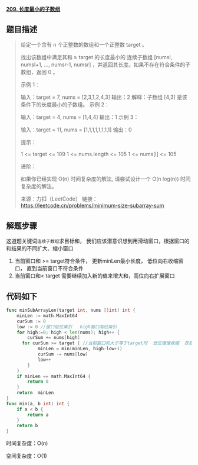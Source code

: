 #### [209. 长度最小的子数组](https://leetcode.cn/problems/minimum-size-subarray-sum/)

## 题目描述

> 给定一个含有 n 个正整数的数组和一个正整数 target 。
>
> 找出该数组中满足其和 ≥ target 的长度最小的 连续子数组 [numsl, numsl+1, ..., numsr-1, numsr] ，并返回其长度。如果不存在符合条件的子数组，返回 0 。
>
>  
>
> 示例 1：
>
> 输入：target = 7, nums = [2,3,1,2,4,3]
> 输出：2
> 解释：子数组 [4,3] 是该条件下的长度最小的子数组。
> 示例 2：
>
> 输入：target = 4, nums = [1,4,4]
> 输出：1
> 示例 3：
>
> 输入：target = 11, nums = [1,1,1,1,1,1,1,1]
> 输出：0
>
>
> 提示：
>
> 1 <= target <= 109
> 1 <= nums.length <= 105
> 1 <= nums[i] <= 105
>
>
> 进阶：
>
> 如果你已经实现 O(n) 时间复杂度的解法, 请尝试设计一个 O(n log(n)) 时间复杂度的解法。
>
> 来源：力扣（LeetCode）
> 链接：https://leetcode.cn/problems/minimum-size-subarray-sum

## 解题步骤

这道题关键词`连续子数组`求目标和， 我们应该潜意识想到用滑动窗口，根据窗口的和结果的不同扩大、缩小窗口

1. 当前窗口和 >= target符合条件， 更新minLen最小长度， 低位向右收缩窗口， 直到当前窗口不符合条件
2. 当前窗口和< target 需要继续加入新的值来增大和，高位向右扩展窗口

## 代码如下

```go
func minSubArrayLen(target int, nums []int) int {
    minLen := math.MaxInt64
    curSum := 0
    low := 0 //窗口低位索引   high窗口高位索引
    for high:=0; high < len(nums); high++ {
        curSum += nums[high]
      for curSum >= target { //当前窗口和大于等于target时  低位慢慢收缩  获取到符合条件的最小窗口(长度)
            minLen = min(minLen, high-low+1)
            curSum -= nums[low]
            low++ 
        }
    }
    if minLen == math.MaxInt64 {
        return 0
    }
    return  minLen
}
func min(a, b int) int {
    if a < b {
        return a
    }
    return b
}
```

时间复杂度：O(n)

空间复杂度：O(1)